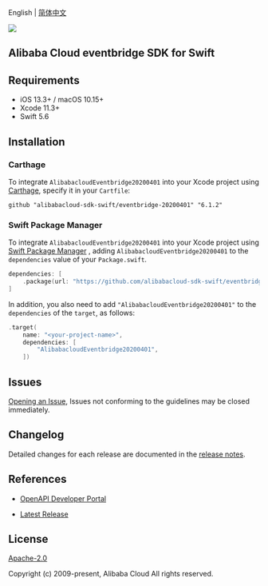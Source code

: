 English | [简体中文](README-CN.md)

![](https://aliyunsdk-pages.alicdn.com/icons/AlibabaCloud.svg)

## Alibaba Cloud eventbridge SDK for Swift

## Requirements

- iOS 13.3+ / macOS 10.15+
- Xcode 11.3+
- Swift 5.6

## Installation

### Carthage

To integrate `AlibabacloudEventbridge20200401` into your Xcode project using [Carthage](https://github.com/Carthage/Carthage), specify it in your `Cartfile`:

```ogdl
github "alibabacloud-sdk-swift/eventbridge-20200401" "6.1.2"
```

### Swift Package Manager

To integrate `AlibabacloudEventbridge20200401` into your Xcode project using [Swift Package Manager](https://swift.org/package-manager/) , adding `AlibabacloudEventbridge20200401` to the `dependencies` value of your `Package.swift`.

```swift
dependencies: [
    .package(url: "https://github.com/alibabacloud-sdk-swift/eventbridge-20200401.git", from: "6.1.2")
]
```

In addition, you also need to add `"AlibabacloudEventbridge20200401"` to the `dependencies` of the `target`, as follows:

```swift
.target(
    name: "<your-project-name>",
    dependencies: [
        "AlibabacloudEventbridge20200401",
    ])
```

## Issues

[Opening an Issue](https://github.com/alibabacloud-sdk-swift/eventbridge-20200401/issues/new), Issues not conforming to the guidelines may be closed immediately.

## Changelog

Detailed changes for each release are documented in the [release notes](./ChangeLog.txt).

## References

* [OpenAPI Developer Portal](https://next.api.alibabacloud.com/home)
- [Latest Release](https://github.com/alibabacloud-sdk-swift/eventbridge-20200401)

## License

[Apache-2.0](http://www.apache.org/licenses/LICENSE-2.0)

Copyright (c) 2009-present, Alibaba Cloud All rights reserved.
